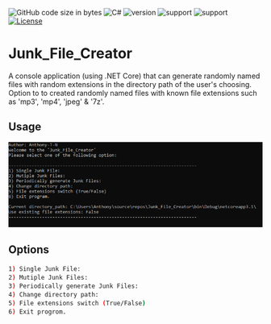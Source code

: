 ![GitHub code size in bytes](https://img.shields.io/github/languages/code-size/Anthony-T-N/Junk_File_Creator)
![C#](https://img.shields.io/badge/Language-C%23-green)
![version](https://img.shields.io/badge/version-1.0.0-yellow.svg)
![support](https://img.shields.io/badge/OS-Windows-orange.svg)
![support](https://img.shields.io/badge/OS-Linux-orange.svg)
[![License](https://img.shields.io/badge/License-BSD%203--Clause-blue.svg)](https://github.com/Anthony-T-N/Junk_File_Creator)

# Junk_File_Creator

A console application (using .NET Core) that can generate randomly named files with random extensions in the directory path of the user's choosing. Option to to created randomly named files with known file extensions such as 'mp3', 'mp4', 'jpeg' & '7z'.

Usage
-
<p align="center"> 
<img src="/menu_sample.PNG">
</p>

Options
-
```sh
1) Single Junk File:
2) Mutiple Junk Files:
3) Periodically generate Junk Files:
4) Change directory path:
5) File extensions switch (True/False)
6) Exit progrom.
```
